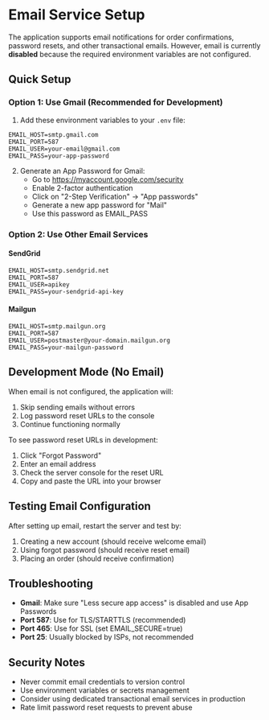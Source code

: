 # Email Service Setup

The application supports email notifications for order confirmations, password resets, and other transactional emails. However, email is currently **disabled** because the required environment variables are not configured.

## Quick Setup

### Option 1: Use Gmail (Recommended for Development)

1. Add these environment variables to your `.env` file:
```env
EMAIL_HOST=smtp.gmail.com
EMAIL_PORT=587
EMAIL_USER=your-email@gmail.com
EMAIL_PASS=your-app-password
```

2. Generate an App Password for Gmail:
   - Go to https://myaccount.google.com/security
   - Enable 2-factor authentication
   - Click on "2-Step Verification" → "App passwords"
   - Generate a new app password for "Mail"
   - Use this password as EMAIL_PASS

### Option 2: Use Other Email Services

#### SendGrid
```env
EMAIL_HOST=smtp.sendgrid.net
EMAIL_PORT=587
EMAIL_USER=apikey
EMAIL_PASS=your-sendgrid-api-key
```

#### Mailgun
```env
EMAIL_HOST=smtp.mailgun.org
EMAIL_PORT=587
EMAIL_USER=postmaster@your-domain.mailgun.org
EMAIL_PASS=your-mailgun-password
```

## Development Mode (No Email)

When email is not configured, the application will:
1. Skip sending emails without errors
2. Log password reset URLs to the console
3. Continue functioning normally

To see password reset URLs in development:
1. Click "Forgot Password"
2. Enter an email address
3. Check the server console for the reset URL
4. Copy and paste the URL into your browser

## Testing Email Configuration

After setting up email, restart the server and test by:
1. Creating a new account (should receive welcome email)
2. Using forgot password (should receive reset email)
3. Placing an order (should receive confirmation)

## Troubleshooting

- **Gmail**: Make sure "Less secure app access" is disabled and use App Passwords
- **Port 587**: Use for TLS/STARTTLS (recommended)
- **Port 465**: Use for SSL (set EMAIL_SECURE=true)
- **Port 25**: Usually blocked by ISPs, not recommended

## Security Notes

- Never commit email credentials to version control
- Use environment variables or secrets management
- Consider using dedicated transactional email services in production
- Rate limit password reset requests to prevent abuse